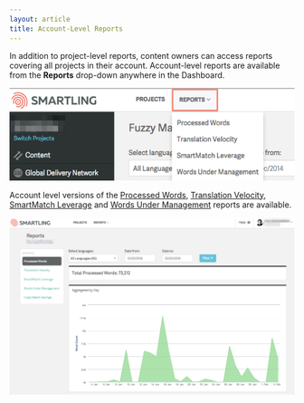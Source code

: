 ```yaml
---
layout: article
title: Account-Level Reports
---
```



In addition to project-level reports, content owners can access reports covering all projects in their account. Account-level reports are available from the **Reports** drop-down anywhere in the Dashboard.

![](/uploads/versions/account-level-reports---x----593-193x---.png)

Account level versions of the [Processed Words](/knowledge-base/articles/processed-word-report/), [Translation Velocity](/knowledge-base/articles/translation-velocity-report/), [SmartMatch Leverage](/knowledge-base/articles/smartmatch-leverage-report/) and [Words Under Management](/knowledge-base/articles/words-under-management/) reports are available.

![](/uploads/versions/account-level-reports2---x----1261-785x---.png)
